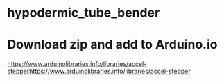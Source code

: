 # hypodermic_tube_bender
# Download zip and add to Arduino.io
https://www.arduinolibraries.info/libraries/accel-stepperhttps://www.arduinolibraries.info/libraries/accel-stepper
